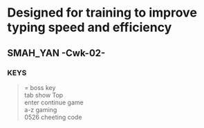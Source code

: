 
# Designed for training to improve typing speed and efficiency
## SMAH_YAN -Cwk-02-

### KEYS
> = boss key <br>
tab show Top<br>
enter continue game<br>
a-z  gaming<br>
0526 cheeting code<br>

